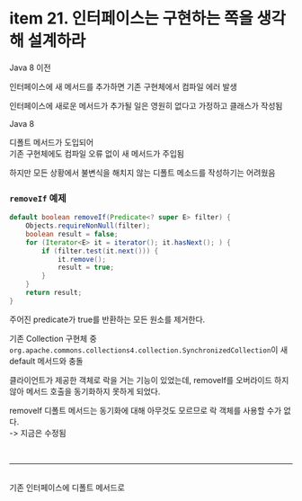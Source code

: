 # item 21. 인터페이스는 구현하는 쪽을 생각해 설계하라

Java 8 이전

인터페이스에 새 메서드를 추가하면 기존 구현체에서 컴파일 에러 발생

인터페이스에 새로운 메서드가 추가될 일은 영원히 없다고 가정하고 클래스가 작성됨

Java 8

디폴트 메서드가 도입되어  
기존 구현체에도 컴파일 오류 없이 새 메서드가 주입됨

하지만 모든 상황에서 불변식을 해치지 않는 디폴트 메소드를 작성하기는 어려웠음

### `removeIf` 예제

```java
default boolean removeIf(Predicate<? super E> filter) {
    Objects.requireNonNull(filter);
    boolean result = false;
    for (Iterator<E> it = iterator(); it.hasNext(); ) {
        if (filter.test(it.next())) {
            it.remove();
            result = true;
        }
    }
    return result;
}
```

주어진 predicate가 true를 반환하는 모든 원소를 제거한다.

기존 Collection 구현체 중 `org.apache.commons.collections4.collection.SynchronizedCollection`이 새 default 메서드와 충돌

클라이언트가 제공한 객체로 락을 거는 기능이 있었는데, removeIf를 오버라이드 하지 않아 메서드 호출을 동기화하지 못하게 되었다.

removeIf 디폴트 메서드는 동기화에 대해 아무것도 모르므로 락 객체를 사용할 수가 없다.  
-> 지금은 수정됨

<br>

---

<br>  
기존 인터페이스에 디폴트 메서드로
